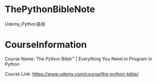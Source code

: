 # ThePythonBibleNote
Udemy_Python圣经

# CourseInformation

Course Name: The Python Bible™ | Everything You Need to Program in Python

Course Link: https://www.udemy.com/course/the-python-bible/

